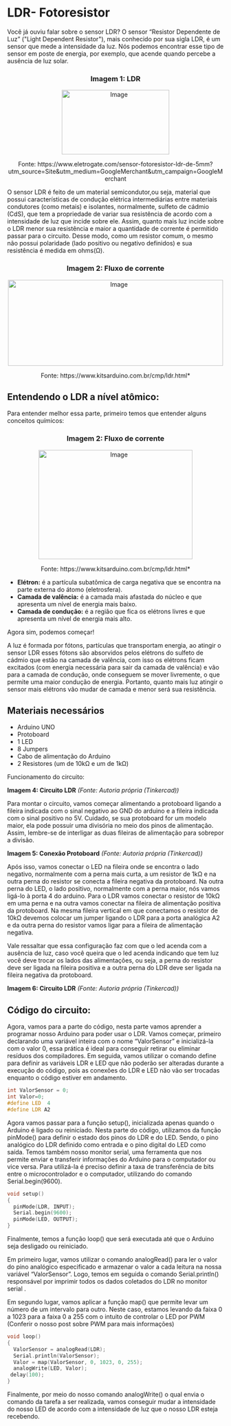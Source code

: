 # LDR- Fotoresistor


   Você já ouviu falar sobre o sensor LDR? O sensor “Resistor Dependente de Luz” ("Light Dependent Resistor"), mais conhecido por sua sigla LDR, é um sensor que mede a intensidade da luz. Nós podemos encontrar esse tipo de sensor em poste de energia, por exemplo, que acende quando percebe a ausência de luz solar.


<div align="center">
<h3>Imagem 1: LDR</h3>	
<img width="250" height="150" alt="Image" src="https://github.com/user-attachments/assets/5259701d-e2c3-4019-9c9c-0db485473154" />
<p>Fonte: https://www.eletrogate.com/sensor-fotoresistor-ldr-de-5mm?utm_source=Site&utm_medium=GoogleMerchant&utm_campaign=GoogleMerchant<p>
</div>
         
O sensor LDR é feito de um material semicondutor,ou seja, material que possui características de condução elétrica intermediárias entre materiais condutores (como metais) e isolantes, normalmente, sulfeto de cádmio (CdS), que tem a  propriedade de variar sua resistência de acordo com a intensidade de luz que incide sobre ele. Assim, quanto mais luz incide sobre o LDR menor sua resistência e maior a quantidade de corrente é permitido passar para o circuito. Desse modo, como um resistor comum, o mesmo não possui polaridade (lado positivo ou negativo definidos) e sua resistência é medida em ohms(Ω).

<div align="center">
<h3>Imagem 2: Fluxo de corrente</h3>	
<img width="500" height="200" alt="Image" src="https://github.com/user-attachments/assets/6d673018-d3f9-4d68-94a9-22052a91a257" />
<p>Fonte: https://www.kitsarduino.com.br/cmp/ldr.html*<p>
</div>

## Entendendo o LDR a nível atômico:  

Para entender melhor essa parte, primeiro temos que entender alguns conceitos químicos:   

<div align="center">
<h3>Imagem 2: Fluxo de corrente</h3>	
<img width="358" height="254" alt="Image" src="https://github.com/user-attachments/assets/c347552d-269a-4e14-a7e8-1324dc868155" />
<p>Fonte: https://www.kitsarduino.com.br/cmp/ldr.html*<p>
</div>

									
- **Elétron:** é a partícula subatômica de carga negativa que se encontra na parte externa do átomo (eletrosfera).
- **Camada de valência:** é a camada mais afastada do núcleo e que apresenta um nível de energia mais baixo.
- **Camada de condução:** é a região que fica os elétrons livres e que apresenta um nível de energia mais alto.

Agora sim, podemos começar!

A luz é formada por fótons, partículas que transportam energia, ao atingir o sensor LDR esses fótons são absorvidos pelos elétrons do sulfeto de cádmio que estão na camada de valência, com isso os elétrons ficam excitados (com energia necessária para sair da camada de valência) e vão para a camada de condução, onde conseguem se mover livremente, o que permite uma maior condução de energia. Portanto, quanto mais luz atingir o sensor mais elétrons vão mudar de camada e menor será sua resistência.

## Materiais necessários
- Arduino UNO
- Protoboard
- 1 LED
- 8 Jumpers
- Cabo de alimentação do Arduino
- 2 Resistores (um de 10kΩ e um de 1kΩ)



Funcionamento do circuito:

**Imagem 4: Circuito LDR**
*(Fonte: Autoria própria (Tinkercad))*

Para montar o circuito, vamos começar alimentando a protoboard ligando a fileira indicada com o sinal negativo ao GND do arduino e a fileira indicada com o sinal positivo no 5V. 
Cuidado, se sua protoboard for um modelo maior, ela pode possuir uma divisória no meio dos pinos de alimentação. Assim, lembre-se de interligar as duas fileiras de alimentação para sobrepor a divisão.

**Imagem 5: Conexão Protoboard**
*(Fonte: Autoria própria (Tinkercad))*

Após isso, vamos conectar o LED na fileira onde se encontra o lado negativo, normalmente com a perna mais curta, a um resistor de 1kΩ e na outra perna do resistor se conecta a fileira negativa da protoboard. Na outra perna do LED, o lado positivo, normalmente com a perna maior, nós vamos ligá-lo à porta 4 do arduino. Para o LDR vamos conectar o resistor de 10kΩ em uma perna e na outra vamos conectar na fileira de alimentação positiva da protoboard. Na mesma fileira vertical em que conectamos o resistor de 10kΩ devemos colocar um jumper ligando o LDR para a porta analógica A2 e da outra perna do resistor vamos ligar para a fileira de alimentação negativa.

Vale ressaltar que essa configuração faz com que o led acenda com a ausência de luz, caso você queira que o led acenda indicando que tem luz você deve trocar os lados das alimentações, ou seja, a perna do resistor deve ser ligada na fileira positiva e a outra perna do LDR deve ser ligada na fileira negativa da protoboard.

       
**Imagem 6: Circuito LDR**
*(Fonte: Autoria própria (Tinkercad))*


## Código do circuito:

Agora, vamos para a parte do código, nesta parte vamos aprender a programar nosso Arduino para poder usar o LDR. Vamos começar, primeiro declarando uma variável inteira com o nome “ValorSensor” e inicializá-la com o valor 0, essa prática é ideal para conseguir retirar ou eliminar resíduos dos compiladores. Em seguida, vamos utilizar o comando define para definir as variáveis LDR e LED que não poderão ser alteradas durante a execução do código, pois as conexões do LDR e LED não vão ser trocadas enquanto o código estiver em andamento.

```cpp
int ValorSensor = 0;
int Valor=0;
#define LED  4
#define LDR A2
```

Agora vamos passar para a função setup(), inicializada apenas quando o Arduino é ligado ou reiniciado. Nesta parte do código, utilizamos da função pinMode() para definir o estado dos pinos do LDR e do LED. Sendo, o pino analógico do LDR definido como entrada e o pino digital do LED como saída.
Temos também nosso monitor serial, uma ferramenta que nos permite enviar e transferir informações do Arduino para o computador ou vice versa. Para utilizá-la é preciso definir a taxa de transferência de bits entre o microcontrolador e o computador, utilizando do comando Serial.begin(9600). 

```cpp
void setup()
{
  pinMode(LDR, INPUT);
  Serial.begin(9600);
  pinMode(LED, OUTPUT);
}
``` 
Finalmente, temos a função loop() que será executada até que o Arduino seja desligado ou reiniciado. 

Em primeiro lugar, vamos utilizar o comando analogRead() para ler o valor do pino analógico especificado e armazenar o valor a cada leitura na nossa variável “ValorSensor”. Logo, temos em seguida o comando Serial.println() responsável por imprimir todos os dados coletados do LDR no monitor serial .

Em segundo lugar, vamos aplicar a função map()  que permite levar um número de um intervalo para outro. Neste caso, estamos levando da faixa 0 a 1023 para a faixa 0 a 255 com o intuito de controlar o LED por PWM (Conferir o nosso post sobre PWM para mais informações)

```cpp
void loop()
{
  ValorSensor = analogRead(LDR);
  Serial.println(ValorSensor);
  Valor = map(ValorSensor, 0, 1023, 0, 255);
  analogWrite(LED, Valor);
 delay(100);
}
```

Finalmente, por meio do nosso comando analogWrite() o qual envia o comando da tarefa a ser realizada, vamos conseguir mudar a intensidade do nosso LED de acordo com a intensidade de luz que o nosso LDR esteja recebendo.




